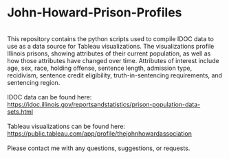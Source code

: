 # John-Howard-Prison-Profiles
<br>This repository contains the python scripts used to compile IDOC data to use as a data source for Tableau visualizations. The visualizations profile Illinois prisons, showing attributes of their current population, as well as how those attributes have changed over time. Attributes of interest include age, sex, race, holding offense, sentence length, admission type, recidivism, sentence credit eligibility, truth-in-sentencing requirements, and sentencing region.</br></br>
IDOC data can be found here: https://idoc.illinois.gov/reportsandstatistics/prison-population-data-sets.html</br></br>
Tableau visualizations can be found here: https://public.tableau.com/app/profile/thejohnhowardassociation</br></br>
Please contact me with any questions, suggestions, or requests.
